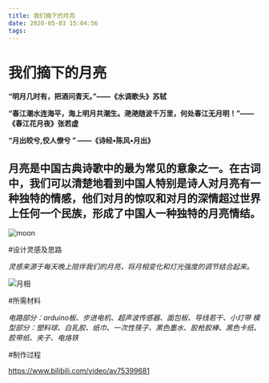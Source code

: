 ```yaml
---
title: 我们摘下的月亮
date: 2020-05-03 15:04:56
tags:
---
```

# 我们摘下的月亮

**“明月几时有，把酒问青天。”——《水调歌头》苏轼**

**“春江潮水连海平，海上明月共潮生。滟滟随波千万里，何处春江无月明！”——《春江花月夜》张若虚**

**“月出皎兮,佼人僚兮 ” ——《诗经•陈风•月出》**

**月亮是中国古典诗歌中的最为常见的意象之一。在古词中，我们可以清楚地看到中国人特别是诗人对月亮有一种独特的情感，他们对月的惊叹和对月的深情超过世界上任何一个民族，形成了中国人一种独特的月亮情结。**
---

![moon](https://i.loli.net/2020/05/05/HJ7OKCMl2Dc5W8b.jpg)


#设计灵感及思路

*灵感来源于每天晚上陪伴我们的月亮，将月相变化和灯光强度的调节结合起来。*

![月相](https://i.loli.net/2020/05/05/bzmSZj58iYIQUDq.jpg)

#所需材料

*电路部分：arduino板、步进电机、超声波传感器、面包板、导线若干、小灯带*
*模型部分：塑料球、白乳胶、纸巾、一次性筷子、黑色墨水、胶枪胶棒、黑色卡纸、胶带纸、夹子、电烙铁*

#制作过程

https://www.bilibili.com/video/av75399681